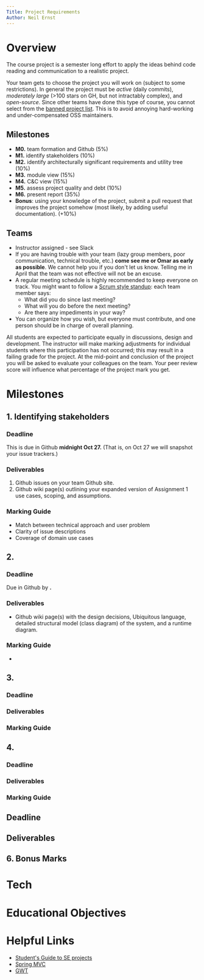 ```yaml
---
Title: Project Requirements
Author: Neil Ernst 
---
```


# Overview
The course project is a semester long effort to apply the ideas behind code reading and communication to a realistic project.

Your team gets to choose the project you will work on (subject to some restrictions). In general the project must be *active* (daily commits), *moderately large* (>100 stars on GH, but not intractably complex), and *open-source*. Since other teams have done this type of course, you cannot select from the [banned project list](https://github.com/SENG480-18/course/blob/master/banned.md). This is to avoid annoying hard-working and under-compensated OSS maintainers.  

## Milestones

- **M0.** team formation and Github (5%)
- **M1.** identify stakeholders (10%)
- **M2.** identify architecturally significant requirements and utility tree (10%)
- **M3.** module view (15%)
- **M4.** C&C view (15%)
- **M5.** assess project quality and debt (10%)
- **M6.** present report (35%)
- **Bonus**: using your knowledge of the project, submit a pull request that improves the project somehow (most likely, by adding useful documentation). (+10%)

## Teams

- Instructor assigned - see Slack
- If you are having trouble with your team (lazy group members, poor communication, technical trouble, etc.) **come see me or Omar as early as possible**. We cannot help you if you don't let us know. Telling me in April that the team was not effective will not be an excuse.
- A regular meeting schedule is highly recommended to keep everyone on track. You might want to follow a [Scrum style standup](https://www.mountaingoatsoftware.com/agile/scrum/meetings/daily-scrum): each team member says:
    -   What did you do since last meeting?
    -   What will you do before the next meeting?
    -   Are there any impediments in your way?
- You can organize how you wish, but everyone must contribute, and one person should be in charge of overall planning. 

All students are expected to participate equally in discussions, design and development. The instructor will make marking adjustments for individual students where this participation has not occurred; this may result in a failing grade for the project. At the mid-point and conclusion of the project you will be asked to evaluate your colleagues on the team. Your peer review score will influence what percentage of the project mark you get. 


# Milestones
## 1. Identifying stakeholders

### Deadline
This is due in Github **midnight Oct 27.** (That is, on Oct 27 we will snapshot your issue trackers.)

### Deliverables
1. Github issues on your team Github site.
2. Github wiki page(s) outlining your expanded version of Assignment 1 use cases, scoping, and assumptions.

### Marking Guide	
- Match between technical approach and user problem
- Clarity of issue descriptions
- Coverage of domain use cases
	
## 2. 

### Deadline
Due in Github by **.**

### Deliverables
* Github wiki page(s) with the design decisions, Ubiquitous language, detailed structural model (class diagram) of the system, and a runtime diagram.

### Marking Guide
-

## 3.


### Deadline


### Deliverables

### Marking Guide

## 4. 

### Deadline

### Deliverables


### Marking Guide

## Deadline

## Deliverables

## 6. Bonus Marks

# Tech


# Educational Objectives


# Helpful Links
* [Student's Guide to SE projects](http://www.cdf.toronto.edu/~csc301h/fall/csc301.pdf) 
* [Spring MVC](https://spring.io/guides/gs/serving-web-content/)
* [GWT](http://www.gwtproject.org/doc/latest/tutorial/index.html)
